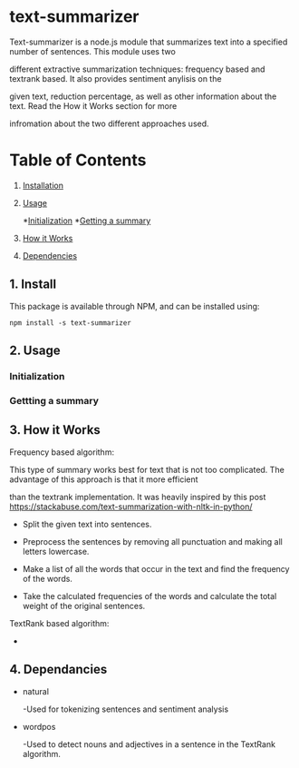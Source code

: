 # text-summarizer
Text-summarizer is a node.js module that summarizes text into a specified number of sentences. This module uses two

different extractive summarization techniques: frequency based and textrank based. It also provides sentiment anylisis on the 

given text, reduction percentage, as well as other information about the text. Read the How it Works section for more 

infromation about the two different approaches used.

# Table of Contents

1. [ Installation ](#install)

2. [Usage](#usage)
    
    *[Initialization](#init)
    *[Getting a summary](#getsum)
  
3. [ How it Works ](#desc)
4. [ Dependencies ](#depend)

<a name="install"></a>
## 1. Install

This package is available through NPM, and can be installed using:

```
npm install -s text-summarizer
```
<a name="usage"></a>
## 2. Usage

<a name="init"></a>
### Initialization


<a name="getsum"></a>
### Gettting a summary

<a name="desc"></a>
## 3. How it Works

Frequency based algorithm:

This type of summary works best for text that is not too complicated. The advantage of this approach is that it more efficient 

than the textrank implementation. It was heavily inspired by this post https://stackabuse.com/text-summarization-with-nltk-in-python/

- Split the given text into sentences.

- Preprocess the sentences by removing all punctuation and making all letters lowercase.

- Make a list of all the words that occur in the text and find the frequency of the words.

- Take the calculated frequencies of the words and calculate the total weight of the original sentences.


TextRank based algorithm:

-

<a name="depend"></a>
## 4. Dependancies
  - <a src="https://github.com/NaturalNode/natural">natural</a>
    
    -Used for tokenizing sentences and sentiment analysis
    
  - <a src="https://github.com/moos/wordpos">wordpos</a>
  
    -Used to detect nouns and adjectives in a sentence in the TextRank algorithm.
  
